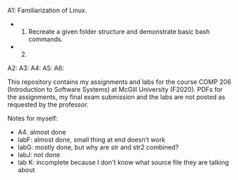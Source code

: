 A1: Familiarization of Linux. 
- 1. Recreate a given folder structure and demonstrate basic bash commands.
- 2. 
A2: 
A3: 
A4: 
A5: 
A6: 

This repository contains my assignments and labs for the course COMP 206 (Introduction to Software Systems) at McGill University (F2020). PDFs for the assignments, my final exam submission and the labs are not posted as requested by the professor. 

Notes for myself: 
- A4: almost done
- labF: almost done, small thing at end doesn’t work
- labG: mostly done, but why are str and str2 combined? 
- labJ: not done
- lab K: incomplete because I don't know what source file they are talking about
